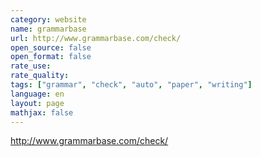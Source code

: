 ```yaml
---
category: website
name: grammarbase
url: http://www.grammarbase.com/check/
open_source: false
open_format: false
rate_use: 
rate_quality:
tags: ["grammar", "check", "auto", "paper", "writing"]
language: en
layout: page
mathjax: false
---
```


http://www.grammarbase.com/check/
